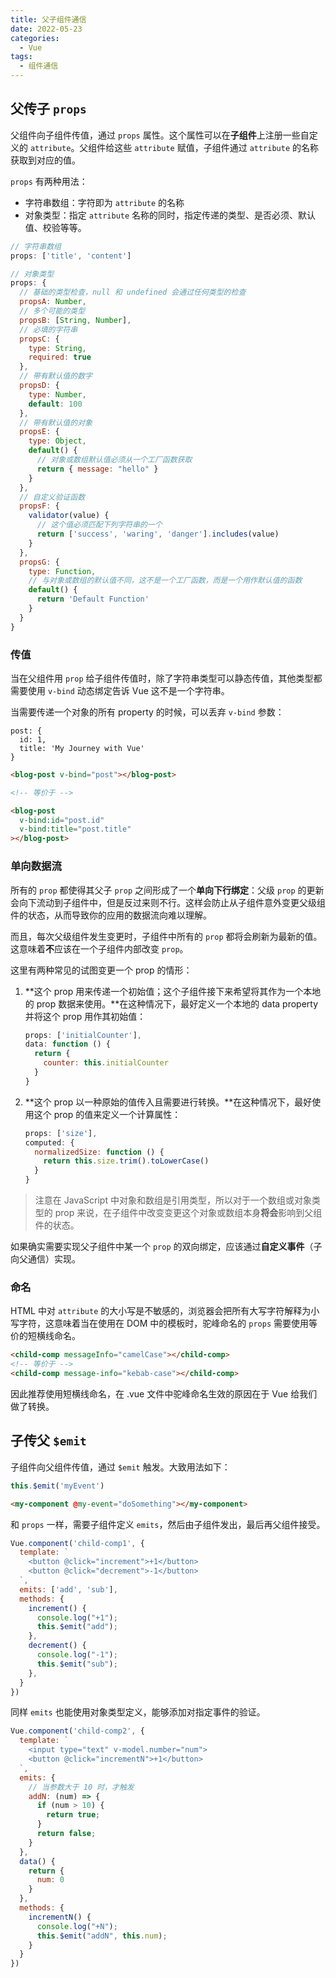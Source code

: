 ```yaml
---
title: 父子组件通信
date: 2022-05-23
categories:
  - Vue
tags:
  - 组件通信
---
```


## 父传子 `props`

父组件向子组件传值，通过 `props` 属性。这个属性可以在**子组件**上注册一些自定义的 `attribute`。父组件给这些 `attribute` 赋值，子组件通过 `attribute` 的名称获取到对应的值。

`props` 有两种用法：

* 字符串数组：字符即为 `attribute` 的名称
* 对象类型：指定 `attribute` 名称的同时，指定传递的类型、是否必须、默认值、校验等等。

```js
// 字符串数组
props: ['title', 'content']
```

```js
// 对象类型
props: {
  // 基础的类型检查，null 和 undefined 会通过任何类型的检查
  propsA: Number,
  // 多个可能的类型
  propsB: [String, Number],
  // 必填的字符串
  propsC: {
    type: String,
    required: true
  },
  // 带有默认值的数字
  propsD: {
    type: Number,
    default: 100
  },
  // 带有默认值的对象
  propsE: {
    type: Object,
    default() {
      // 对象或数组默认值必须从一个工厂函数获取
      return { message: "hello" }
    }
  },
  // 自定义验证函数
  propsF: {
    validator(value) {
      // 这个值必须匹配下列字符串的一个
      return ['success', 'waring', 'danger'].includes(value)
    }
  },
  propsG: {
    type: Function,
    // 与对象或数组的默认值不同，这不是一个工厂函数，而是一个用作默认值的函数
    default() {
      return 'Default Function'
    }
  }
}
```

### 传值

当在父组件用 `prop` 给子组件传值时，除了字符串类型可以静态传值，其他类型都需要使用 `v-bind` 动态绑定告诉 Vue 这不是一个字符串。

当需要传递一个对象的所有 property 的时候，可以丢弃 `v-bind` 参数：

```JS
post: {
  id: 1,
  title: 'My Journey with Vue'
}
```

```HTML
<blog-post v-bind="post"></blog-post>

<!-- 等价于 -->

<blog-post
  v-bind:id="post.id"
  v-bind:title="post.title"
></blog-post>
```

### 单向数据流

所有的 `prop` 都使得其父子 `prop` 之间形成了一个**单向下行绑定**：父级 `prop` 的更新会向下流动到子组件中，但是反过来则不行。这样会防止从子组件意外变更父级组件的状态，从而导致你的应用的数据流向难以理解。

而且，每次父级组件发生变更时，子组件中所有的 `prop` 都将会刷新为最新的值。这意味着**不**应该在一个子组件内部改变 `prop`。

这里有两种常见的试图变更一个 prop 的情形：

1. **这个 prop 用来传递一个初始值；这个子组件接下来希望将其作为一个本地的 prop 数据来使用。**在这种情况下，最好定义一个本地的 data property 并将这个 prop 用作其初始值：

   ```js
   props: ['initialCounter'],
   data: function () {
     return {
       counter: this.initialCounter
     }
   }
   ```

2. **这个 prop 以一种原始的值传入且需要进行转换。**在这种情况下，最好使用这个 prop 的值来定义一个计算属性：

   ```js
   props: ['size'],
   computed: {
     normalizedSize: function () {
       return this.size.trim().toLowerCase()
     }
   }
   ```

> 注意在 JavaScript 中对象和数组是引用类型，所以对于一个数组或对象类型的 prop 来说，在子组件中改变变更这个对象或数组本身**将会**影响到父组件的状态。

如果确实需要实现父子组件中某一个 `prop` 的双向绑定，应该通过**自定义事件**（子向父通信）实现。

### 命名

HTML 中对 `attribute` 的大小写是不敏感的，浏览器会把所有大写字符解释为小写字符，这意味着当在使用在 DOM 中的模板时，驼峰命名的 `props` 需要使用等价的短横线命名。

```html
<child-comp messageInfo="camelCase"></child-comp>
<!-- 等价于 -->
<child-comp message-info="kebab-case"></child-comp>
```

因此推荐使用短横线命名，在 .vue 文件中驼峰命名生效的原因在于 Vue 给我们做了转换。

## 子传父 `$emit`

子组件向父组件传值，通过 `$emit` 触发。大致用法如下：

```js
this.$emit('myEvent')
```

```html
<my-component @my-event="doSomething"></my-component>
```

和 `props` 一样，需要子组件定义 `emits`，然后由子组件发出，最后再父组件接受。

```js
Vue.component('child-comp1', {
  template: `
    <button @click="increment">+1</button>
    <button @click="decrement">-1</button>
  `,
  emits: ['add', 'sub'],
  methods: {
    increment() {
      console.log("+1");
      this.$emit("add");
    },
    decrement() {
      console.log("-1");
      this.$emit("sub");
    },
  }
})
```

同样 `emits` 也能使用对象类型定义，能够添加对指定事件的验证。

```js
Vue.component('child-comp2', {
  template: `
    <input type="text" v-model.number="num">
    <button @click="incrementN">+1</button>
  `,
  emits: {
    // 当参数大于 10 时，才触发
    addN: (num) => {
      if (num > 10) {
        return true;
      }
      return false;
    }
  },
  data() {
    return {
      num: 0
    }
  },
  methods: {
    incrementN() {
      console.log("+N");
      this.$emit("addN", this.num);
    }
  }
})
```